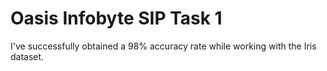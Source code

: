 # Oasis Infobyte SIP Task 1
 
I've successfully obtained a 98% accuracy rate while working with the Iris dataset.
